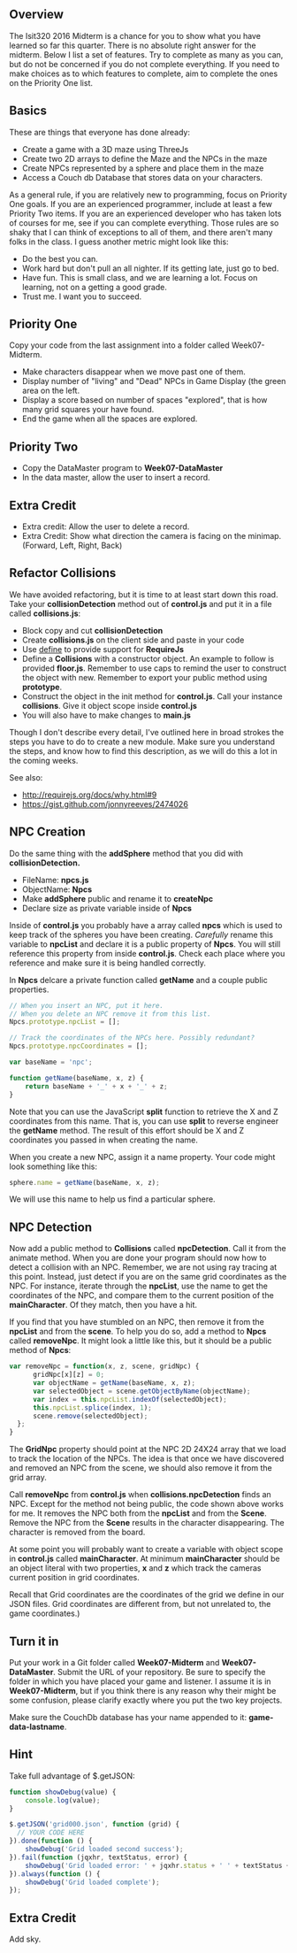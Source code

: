
## Overview

The Isit320 2016 Midterm is a chance for you to show what you have learned so far this quarter. There is no absolute right answer for the midterm. Below I list a set of features. Try to complete as many as you can, but do not be concerned if you do not complete everything. If you need to make choices as to which features to complete, aim to complete the ones on the Priority One list.

## Basics

These are things that everyone has done already:

- Create a game with a 3D maze using ThreeJs
- Create two 2D arrays to define the Maze and the NPCs in the maze
- Create NPCs represented by a sphere and place them in the maze
- Access a Couch db Database that stores data on your characters.

As a general rule, if you are relatively new to programming, focus on Priority One goals. If you are an experienced programmer, include at least a few Priority Two items. If you are an experienced developer who has taken lots of courses for me, see if you can complete everything. Those rules are so shaky that I can think of exceptions to all of them, and there aren't many folks in the class. I guess another metric might look like this:

- Do the best you can.
- Work hard but don't pull an all nighter. If its getting late, just go to bed.
- Have fun. This is small class, and we are learning a lot. Focus on learning, not on a getting a good grade.
- Trust me. I want you to succeed.

## Priority One

Copy your code from the last assignment into a folder called Week07-Midterm.

- Make characters disappear when we move past one of them.
- Display number of "living" and "Dead" NPCs in Game Display (the green area on the left.
- Display a score based on number of spaces "explored", that is how many grid squares your have found.
- End the game when all the spaces are explored.

## Priority Two

- Copy the DataMaster program to **Week07-DataMaster**
- In the data master, allow the user to insert a record.

## Extra Credit

- Extra credit: Allow the user to delete a record.
- Extra Credit: Show what direction the camera is facing on the minimap. (Forward, Left, Right, Back)

## Refactor Collisions

We have avoided refactoring, but it is time to at least start down this road. Take your **collisionDetection** method out of **control.js** and put it in a file called **collisions.js**:

- Block copy and cut **collisionDetection**
- Create **collisions.js** on the client side and paste in your code
- Use [define](http://requirejs.org/docs/api.html#define) to provide support for **RequireJs**
- Define a **Collisions** with a constructor object. An example to follow is provided **floor.js**. Remember to use caps to remind the user to construct the object with new. Remember to export your public method using **prototype**.
- Construct the object in the init method for **control.js**. Call your instance **collisions**. Give it object scope inside **control.js**
- You will also have to make changes to **main.js**

Though I don't describe every detail, I've outlined here in broad strokes the steps you have to do to create a new module. Make sure you understand the steps, and know how to find this description, as we will do this a lot in the coming weeks.

See also:

- <http://requirejs.org/docs/why.html#9>
- <https://gist.github.com/jonnyreeves/2474026>

## NPC Creation

Do the same thing with the **addSphere** method that you did with **collisionDetection.**

- FileName: **npcs.js**
- ObjectName: **Npcs**
- Make **addSphere** public and rename it to **createNpc**
- Declare size as private variable inside of **Npcs**

Inside of **control.js** you probably have a array called **npcs** which is used to keep track of the spheres you have been creating. _Carefully_ rename this variable to **npcList** and declare it is a public property of **Npcs**. You will still reference this property from inside **control.js**. Check each place where you reference and make sure it is being handled correctly.

In **Npcs** delcare a private function called **getName** and a couple public properties.

```javascript
// When you insert an NPC, put it here.
// When you delete an NPC remove it from this list.
Npcs.prototype.npcList = [];

// Track the coordinates of the NPCs here. Possibly redundant?
Npcs.prototype.npcCoordinates = [];

var baseName = 'npc';

function getName(baseName, x, z) {
    return baseName + '_' + x + '_' + z;
}
```

Note that you can use the JavaScript **split** function to retrieve the X and Z coordinates from this name. That is, you can use **split** to reverse engineer the **getName** method. The result of this effort should be X and Z coordinates you passed in when creating the name.

When you create a new NPC, assign it a name property. Your code might look something like this:

```javascript
sphere.name = getName(baseName, x, z);
```

We will use this name to help us find a particular sphere.

## NPC Detection

Now add a public method to **Collisions** called **npcDetection**. Call it from the animate method. When you are done your program should now how to detect a collision with an NPC. Remember, we are not using ray tracing at this point. Instead, just detect if you are on the same grid coordinates as the NPC. For instance, iterate through the **npcList**, use the name to get the coordinates of the NPC, and compare them to the current position of the **mainCharacter**. Of they match, then you have a hit.

If you find that you have stumbled on an NPC, then remove it from the **npcList** and from the **scene**. To help you do so, add a method to **Npcs** called **removeNpc**. It might look a little like this, but it should be a public method of **Npcs**:

```javascript
var removeNpc = function(x, z, scene, gridNpc) {
      gridNpc[x][z] = 0;      
      var objectName = getName(baseName, x, z);
      var selectedObject = scene.getObjectByName(objectName);
      var index = this.npcList.indexOf(selectedObject);
      this.npcList.splice(index, 1);
      scene.remove(selectedObject);
  };
}
```

The **GridNpc** property should point at the NPC 2D 24X24 array that we load to track the location of the NPCs. The idea is that once we have discovered and removed an NPC from the scene,  we should also remove it from the grid array.

Call **removeNpc** from **control.js** when **collisions.npcDetection** finds an NPC. Except for the method not being public, the code shown above works for me. It removes the NPC both from the **npcList** and from the **Scene**. Remove the NPC from the **Scene** results in the character disappearing. The character is removed from the board.

At some point you will probably want to create a variable with object scope in **control.js** called **mainCharacter**. At minimum **mainCharacter** should be an object literal with two properties, **x** and **z** which track the cameras current position in grid coordinates.

Recall that Grid coordinates are the coordinates of the grid we define in our JSON files. Grid coordinates are different from, but not unrelated to, the game coordinates.)

## Turn it in

Put your work in a Git folder called **Week07-Midterm** and **Week07-DataMaster**. Submit the URL of your repository. Be sure to specify the folder in which you have placed your game and listener. I assume it is in **Week07-Midterm**, but if you think there is any reason why their might be some confusion, please clarify exactly where you put the two key projects.

Make sure the CouchDb database has your name appended to it: **game-data-lastname**.

## Hint

Take full advantage of $.getJSON:

```javascript
function showDebug(value) {
    console.log(value);
}

$.getJSON('grid000.json', function (grid) {
  // YOUR CODE HERE
}).done(function () {
    showDebug('Grid loaded second success');
}).fail(function (jqxhr, textStatus, error) {
    showDebug('Grid loaded error: ' + jqxhr.status + ' ' + textStatus + ' ' + error);
}).always(function () {
    showDebug('Grid loaded complete');
});
```


## Extra Credit

Add sky.

